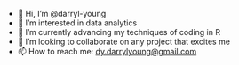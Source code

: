- 👋 Hi, I’m @darryl-young
- 👀 I’m interested in data analytics
- 🌱 I’m currently advancing my techniques of coding in R
- 💞️ I’m looking to collaborate on any project that excites me
- 📫 How to reach me: dy.darrylyoung@gmail.com
